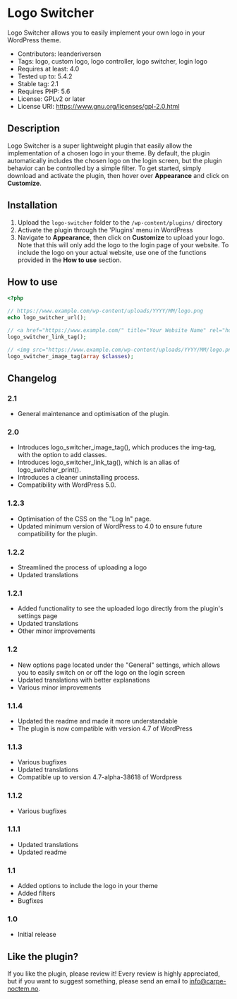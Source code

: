 # Logo Switcher
Logo Switcher allows you to easily implement your own logo in your WordPress theme.

- Contributors: leanderiversen
- Tags: logo, custom logo, logo controller, logo switcher, login logo
- Requires at least: 4.0
- Tested up to: 5.4.2
- Stable tag: 2.1
- Requires PHP: 5.6
- License: GPLv2 or later
- License URI: https://www.gnu.org/licenses/gpl-2.0.html

## Description
Logo Switcher is a super lightweight plugin that easily allow the implementation of a chosen logo in your theme. By default, the plugin automatically includes the chosen logo on the login screen, but the plugin behavior can be controlled by a simple filter. To get started, simply download and activate the plugin, then hover over **Appearance** and click on **Customize**.

## Installation
1. Upload the `logo-switcher` folder to the `/wp-content/plugins/` directory
2. Activate the plugin through the 'Plugins' menu in WordPress
3. Navigate to **Appearance**, then click on **Customize** to upload your logo. Note that this will only add the logo to the login page of your website. To include the logo on your actual website, use one of the functions provided in the **How to use** section.


## How to use

```php
<?php

// https://www.example.com/wp-content/uploads/YYYY/MM/logo.png
echo logo_switcher_url();

// <a href="https://www.example.com/" title="Your Website Name" rel="home"><img src="https://www.example.com/wp-content/uploads/YYYY/MM/logo.png" alt="Your Website Name"></a>		
logo_switcher_link_tag();

// <img src="https://www.example.com/wp-content/uploads/YYYY/MM/logo.png" class="example-class" alt="Your Website Name">
logo_switcher_image_tag(array $classes);
```

## Changelog

### 2.1
* General maintenance and optimisation of the plugin.

### 2.0
* Introduces logo_switcher_image_tag(), which produces the img-tag, with the option to add classes.
* Introduces logo_switcher_link_tag(), which is an alias of logo_switcher_print().
* Introduces a cleaner uninstalling process.
* Compatibility with WordPress 5.0.

### 1.2.3
* Optimisation of the CSS on the "Log In" page.
* Updated minimum version of WordPress to 4.0 to ensure future compatibility for the plugin.

### 1.2.2
* Streamlined the process of uploading a logo
* Updated translations

### 1.2.1
* Added functionality to see the uploaded logo directly from the plugin's settings page
* Updated translations
* Other minor improvements

### 1.2
* New options page located under the "General" settings, which allows you to easily switch on or off the logo on the login screen
* Updated translations with better explanations
* Various minor improvements

### 1.1.4
* Updated the readme and made it more understandable
* The plugin is now compatible with version 4.7 of WordPress

### 1.1.3
* Various bugfixes
* Updated translations
* Compatible up to version 4.7-alpha-38618 of Wordpress

### 1.1.2
* Various bugfixes

### 1.1.1
* Updated translations
* Updated readme

### 1.1
* Added options to include the logo in your theme
* Added filters
* Bugfixes

### 1.0
* Initial release

## Like the plugin?
If you like the plugin, please review it! Every review is highly appreciated, but if you want to suggest something, please send an email to info@carpe-noctem.no.